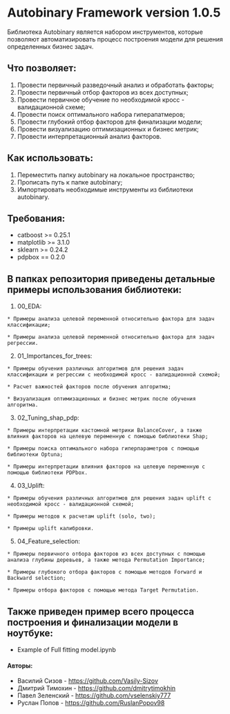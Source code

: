 # Autobinary Framework version 1.0.5

Библиотека Autobinary является набором инструментов, которые позволяют автоматизировать процесс построения модели для решения определенных бизнес задач.

## Что позволяет:

  1. Провести первичный разведочный анализ и обработать факторы;
  2. Провести первичный отбор факторов из всех доступных;
  3. Провести первичное обучение по необходимой кросс - валидационной схеме;
  4. Провести поиск оптимального набора гиперапатмеров;
  5. Провести глубокий отбор факторов для финализации модели;
  6. Провести визуализацию оптимизационных и бизнес метрик;
  7. Провести интерпретационный анализ факторов.

## Как использовать:

  1. Переместить папку autobinary на локальное пространство;
  2. Прописать путь к папке autobinary;
  3. Импортировать необходимые инструменты из библиотеки autobinary.

## Требования:
  * catboost >= 0.25.1
  * matplotlib >= 3.1.0
  * sklearn >= 0.24.2
  * pdpbox == 0.2.0

## В папках репозитория приведены детальные примеры использования библиотеки:

  1. 00_EDA:

    * Примеры анализа целевой переменной относительно фактора для задач классификации;

    * Примеры анализа целевой переменной относительно фактора для задач регрессии.

  2. 01_Importances_for_trees:

    * Примеры обучения различных алгоритмов для решения задач классификации и регрессии с необходимой кросс - валидационной схемой;

    * Расчет важностей факторов после обучения алгоритма;

    * Визуализация оптимизационных и бизнес метрик после обучения алгоритма.

  3. 02_Tuning_shap_pdp:

    * Примеры интерпретации кастомной метрики BalanceCover, а также влияния факторов на целевую переменную с помощью библиотеки Shap;

    * Примеры поиска оптимального набора гиперпараметров с помощью библиотеки Optuna;

    * Примеры интерпретации влияния факторов на целевую переменную с помощью библиотеки PDPbox.

  4. 03_Uplift:

    * Примеры обучения различных алгоритмов для решения задач uplift с необходимой кросс - валидационной схемой;

    * Примеры методов к расчетам uplift (solo, two);

    * Примеры uplift калибровки.

  5. 04_Feature_selection:

    * Примеры первичного отбора факторов из всех доступных с помощью анализа глубины деревьев, а также метода Permutation Importance;

    * Примеры глубокого отбора факторов с помощью методов Forward и Backward selection;

    * Примеры отбора факторов с помощью метода Target Permutation.

## Также приведен пример всего процесса построения и финализации модели в ноутбуке:
* Example of Full fitting model.ipynb

#### Авторы:
* Василий Сизов - https://github.com/Vasily-Sizov
* Дмитрий Тимохин - https://github.com/dmitrytimokhin
* Павел Зеленский - https://github.com/vselenskiy777
* Руслан Попов - https://github.com/RuslanPopov98
